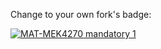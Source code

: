 Change to your own fork's badge:

[![MAT-MEK4270 mandatory 1](https://github.com/Ödin107/matmek4270-mandatory1/actions/workflows/main.yml/badge.svg)](https://github.com/Odin107/matmek4270-mandatory1/actions/workflows/main.yml)
